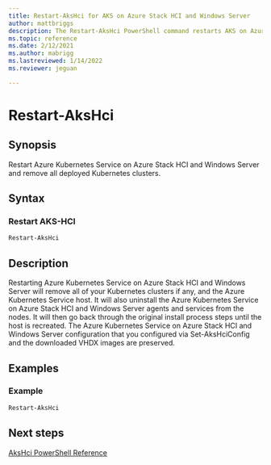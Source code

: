 ```yaml
---
title: Restart-AksHci for AKS on Azure Stack HCI and Windows Server
author: mattbriggs
description: The Restart-AksHci PowerShell command restarts AKS on Azure Stack HCI and Windows Server and removes all deployed Kubernetes clusters.
ms.topic: reference
ms.date: 2/12/2021
ms.author: mabrigg 
ms.lastreviewed: 1/14/2022
ms.reviewer: jeguan

---
```


# Restart-AksHci

## Synopsis
Restart Azure Kubernetes Service on Azure Stack HCI and Windows Server and remove all deployed Kubernetes clusters.

## Syntax

### Restart AKS-HCI
```powershell
Restart-AksHci
```

## Description
Restarting Azure Kubernetes Service on Azure Stack HCI and Windows Server will remove all of your Kubernetes clusters if any, and the Azure Kubernetes Service host. It will also uninstall the Azure Kubernetes Service on Azure Stack HCI and Windows Server agents and services from the nodes. It will then go back through the original install process steps until the host is recreated. The Azure Kubernetes Service on Azure Stack HCI and Windows Server configuration that you configured via Set-AksHciConfig and the downloaded VHDX images are preserved.

## Examples

### Example
```powershell
Restart-AksHci
```

## Next steps

[AksHci PowerShell Reference](index.md)
